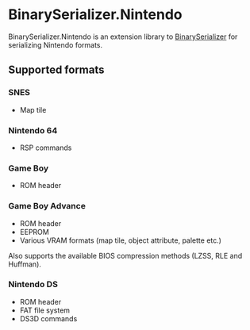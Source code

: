 # BinarySerializer.Nintendo
BinarySerializer.Nintendo is an extension library to [BinarySerializer](https://github.com/BinarySerializer/BinarySerializer) for serializing Nintendo formats.

## Supported formats
### SNES
- Map tile

### Nintendo 64
- RSP commands

### Game Boy
- ROM header

### Game Boy Advance
- ROM header
- EEPROM
- Various VRAM formats (map tile, object attribute, palette etc.)

Also supports the available BIOS compression methods (LZSS, RLE and Huffman).

### Nintendo DS
- ROM header
- FAT file system
- DS3D commands
